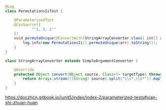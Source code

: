 ```java
@Log
class PermutationsIiTest {

    @ParameterizedTest
    @CsvSource({
            "'1, 1, 2'"
    })
    void permuteUnique(@ConvertWith(StringArrayConverter.class) int[] arr) {
        log.info(new PermutationsIi().permuteUnique(arr).toString());
    }
}

class StringArrayConverter extends SimpleArgumentConverter {

    @Override
    protected Object convert(Object source, Class<?> targetType) throws ArgumentConversionException {
        return Arrays.stream(((String) source).split("\\s*,\\s*")).mapToInt(Integer::parseInt).toArray();
    }
}
```

https://doczhcn.gitbook.io/junit5/index/index-2/parameterized-tests#xian-shi-zhuan-huan
